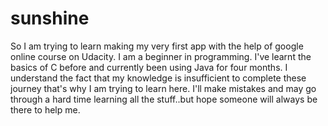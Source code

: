 # sunshine

So I am trying to learn making my very first app with the help of google online course on Udacity. 
I am a beginner in programming. I've learnt the basics of C before and currently been using Java for four months.
I understand the fact that my knowledge is insufficient to complete these journey that's why I am trying to learn here. I'll make mistakes and may go through a hard time learning all the stuff..but hope someone will always be there to help me.
